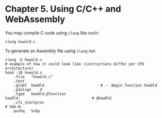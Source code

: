 # Chapter 5. Using C/C++ and WebAssembly

You may compile C code using `clang` like such:

```shell
clang howold.c
```

To generate an Assembly file using `clang` run

```shell
clang -S howold.c
# example of how it could look like (instructions differ per CPU architecture)
head -10 howold.s
	.file	"howold.c"
	.text
	.globl	howOld                          # -- Begin function howOld
	.p2align	4
	.type	howOld,@function
howOld:                                 # @howOld
	.cfi_startproc
# %bb.0:
	pushq	%rbp
```